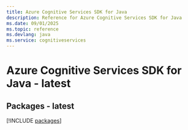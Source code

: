 ```yaml
---
title: Azure Cognitive Services SDK for Java
description: Reference for Azure Cognitive Services SDK for Java
ms.date: 09/01/2025
ms.topic: reference
ms.devlang: java
ms.service: cognitiveservices
---
```

# Azure Cognitive Services SDK for Java - latest
## Packages - latest
[!INCLUDE [packages](cognitive-services-index.md)]
